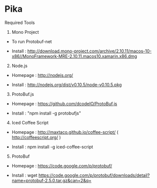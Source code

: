 Pika
====

Required Tools

1. Mono Project

- To run Protobuf-net

- Install : http://download.mono-project.com/archive/2.10.11/macos-10-x86//MonoFramework-MRE-2.10.11.macos10.xamarin.x86.dmg

2. Node.js

- Homepage : http://nodejs.org/

- Install  : http://nodejs.org/dist/v0.10.5/node-v0.10.5.pkg

3. ProtoBuf.js 

- Homepage : https://github.com/dcodeIO/ProtoBuf.js

- Install  : "npm install -g protobufjs"

4. Iced Coffee Script

- Homepage : http://maxtaco.github.io/coffee-script/ ( http://coffeescript.org/ )

- Install  : npm install -g iced-coffee-script

5. ProtoBuf

- Homepage : https://code.google.com/p/protobuf/

- Install  : wget https://code.google.com/p/protobuf/downloads/detail?name=protobuf-2.5.0.tar.gz&can=2&q= 
